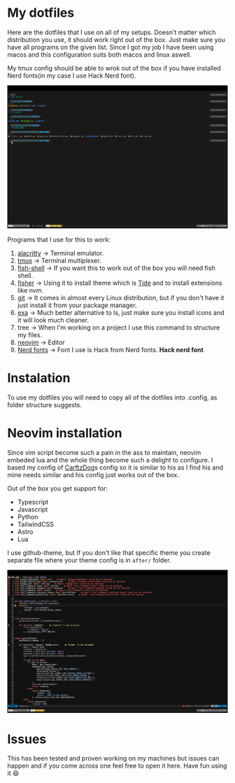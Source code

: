 # My dotfiles

Here are the dotfiles that I use on all of my setups. Doesn't matter which distribution you use, it should work right out of the box. Just make sure you have all programs on the given list.
Since I got my job I have been using macos and this configuration suits both macos and linux aswell.

My tmux config should be able to wrok out of the box if you have installed Nerd fonts(in my case I use Hack Nerd font).

<img src="pics/Term.png" />

Programs that I use for this to work:

1. [alacritty](https://github.com/alacritty/alacritty) -> Terminal emulator.
2. [tmux](https://github.com/tmux/tmux) -> Terminal multiplexer.
3. [fish-shell](https://fishshell.com/) -> If you want this to work out of the box you will need fish shell.
4. [fisher](https://github.com/jorgebucaran/fisher) -> Using it to install theme which is [Tide](https://github.com/IlanCosman/tide) and to install extensions like nvm.
5. [git](https://git-scm.com/) -> It comes in almost every Linux distribution, but if you don't have it just install it from your package manager.
6. [exa](https://github.com/ogham/exa) -> Much better alternative to ls, just make sure you install icons and it will look much cleaner.
7. tree -> When I'm working on a project I use this command to structure my files.
8. [neovim](https://neovim.io/) -> Editor
9. [Nerd fonts](https://github.com/ryanoasis/nerd-fonts) -> Font I use is Hack from Nerd fonts. <b>Hack nerd font</b>

# Instalation

To use my dotfiles you will need to copy all of the dotfiles into .config, as folder structure suggests.

# Neovim installation

Since vim script become such a pain in the ass to maintain, neovim embeded lua and the whole thing become such a delight to configure.
I based my config of [CarftzDog](https://github.com/craftzdog/dotfiles-public)s config so it is similar to his as I find his and mine needs similar and his config just works out of the box.

Out of the box you get support for:

- Typescript
- Javascript
- Python
- TailwindCSS
- Astro
- Lua

I use github-theme, but If you don't like that specific theme you create separate file where your theme config is in `after/` folder.

<img src="pics/Editor.png" />

# Issues

This has been tested and proven working on my machines but issues can happen and if you come across one feel free to open it here. Have fun using it :smile:
